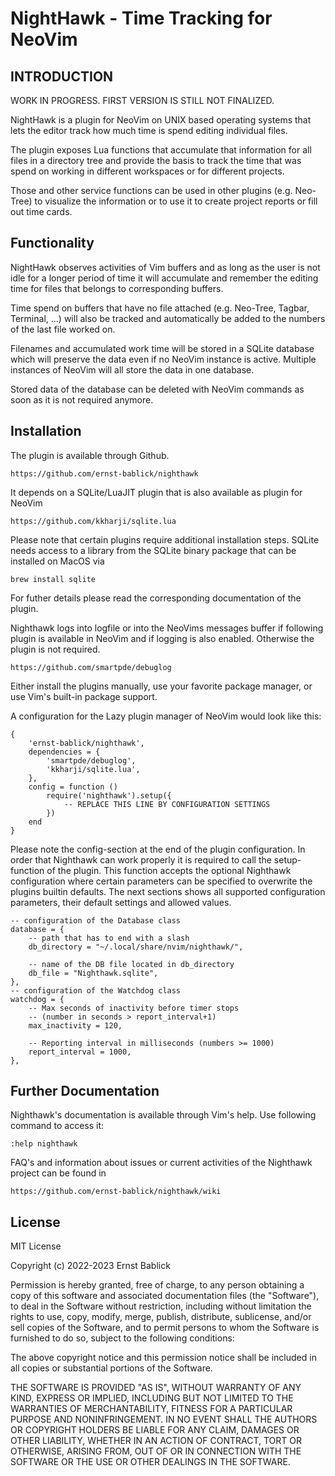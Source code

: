 # NightHawk - Time Tracking for NeoVim

## INTRODUCTION

[//]: # "@todo Remove following sentence with the first release of Nighthawk" 

WORK IN PROGRESS. FIRST VERSION IS STILL NOT FINALIZED.

NightHawk is a plugin for NeoVim on UNIX based operating systems that lets 
the editor track how much time is spend editing individual files.

The plugin exposes Lua functions that accumulate that information for all
files in a directory tree and provide the basis to track the time that was
spend on working in different workspaces or for different projects.

Those and other service functions can be used in other plugins (e.g. Neo-Tree)
to visualize the information or to use it to create project reports or fill
out time cards.

## Functionality

NightHawk observes activities  of Vim buffers and  as long as the  user is not
idle for a longer  period of time it will accumulate  and remember the editing
time for files that belongs to corresponding buffers.

Time  spend on  buffers that  have no  file attached  (e.g. Neo-Tree,  Tagbar,
Terminal, ...) will also be tracked  and automatically be added to the numbers
of the last file worked on.

Filenames and accumulated work time will be stored in a  SQLite database which
will  preserve  the data  even  if  no  NeoVim  instance is  active.  Multiple
instances of NeoVim will all store the data in one database.

Stored data of the database can be deleted with NeoVim commands  as soon as it
is not required anymore.

## Installation

The plugin is available through Github.

    https://github.com/ernst-bablick/nighthawk

It depends on a SQLite/LuaJIT plugin that is also available as plugin for NeoVim

    https://github.com/kkharji/sqlite.lua

Please note that certain plugins require additional installation steps. SQLite
needs access to a library from the SQLite binary package that can be installed 
on MacOS via

    brew install sqlite

For futher details please read the corresponding documentation of the plugin.

Nighthawk logs into  logfile or into the NeoVims messages  buffer if following
plugin is  available in NeoVim and  if logging is also  enabled. Otherwise the
plugin is not required.

    https://github.com/smartpde/debuglog

Either install the plugins manually, use your favorite package manager, or use
Vim's built-in package support.

A configuration for the Lazy plugin manager of NeoVim would look like this:

    {
        'ernst-bablick/nighthawk',
        dependencies = {
            'smartpde/debuglog',
            'kkharji/sqlite.lua',
        },
        config = function ()
            require('nighthawk').setup({
                -- REPLACE THIS LINE BY CONFIGURATION SETTINGS
            })
        end
    }

Please  note  the config-section  at  the  end  of the  plugin  configuration.
In  order  that  Nighthawk can  work  properly  it  is  required to  call  the
setup-function of  the plugin.  This function  accepts the  optional Nighthawk
configuration  where certain  parameters  can be  specified  to overwrite  the
plugins builtin defaults. The next sections shows all supported configuration
parameters, their default settings and allowed values.

    -- configuration of the Database class
    database = {
        -- path that has to end with a slash
        db_directory = "~/.local/share/nvim/nighthawk/",

        -- name of the DB file located in db_directory
        db_file = "Nighthawk.sqlite",
    },
    -- configuration of the Watchdog class
    watchdog = {
        -- Max seconds of inactivity before timer stops 
        -- (number in seconds > report_interval+1)
        max_inactivity = 120,

        -- Reporting interval in milliseconds (numbers >= 1000)
        report_interval = 1000,
    },

## Further Documentation

Nighthawk's  documentation  is available  through  Vim's  help. Use  following
command to access it:

    :help nighthawk

FAQ's  and information  about issues  or current  activities of  the Nighthawk
project can be found in

    https://github.com/ernst-bablick/nighthawk/wiki

## License

MIT License

Copyright (c) 2022-2023 Ernst Bablick

Permission is hereby granted, free of charge, to any person obtaining a copy
of this software and associated documentation files (the "Software"), to deal
in the Software without restriction, including without limitation the rights
to use, copy, modify, merge, publish, distribute, sublicense, and/or sell
copies of the Software, and to permit persons to whom the Software is
furnished to do so, subject to the following conditions:

The above copyright notice and this permission notice shall be included in all
copies or substantial portions of the Software.

THE SOFTWARE IS PROVIDED "AS IS", WITHOUT WARRANTY OF ANY KIND, EXPRESS OR
IMPLIED, INCLUDING BUT NOT LIMITED TO THE WARRANTIES OF MERCHANTABILITY,
FITNESS FOR A PARTICULAR PURPOSE AND NONINFRINGEMENT. IN NO EVENT SHALL THE
AUTHORS OR COPYRIGHT HOLDERS BE LIABLE FOR ANY CLAIM, DAMAGES OR OTHER
LIABILITY, WHETHER IN AN ACTION OF CONTRACT, TORT OR OTHERWISE, ARISING FROM,
OUT OF OR IN CONNECTION WITH THE SOFTWARE OR THE USE OR OTHER DEALINGS IN THE
SOFTWARE.
